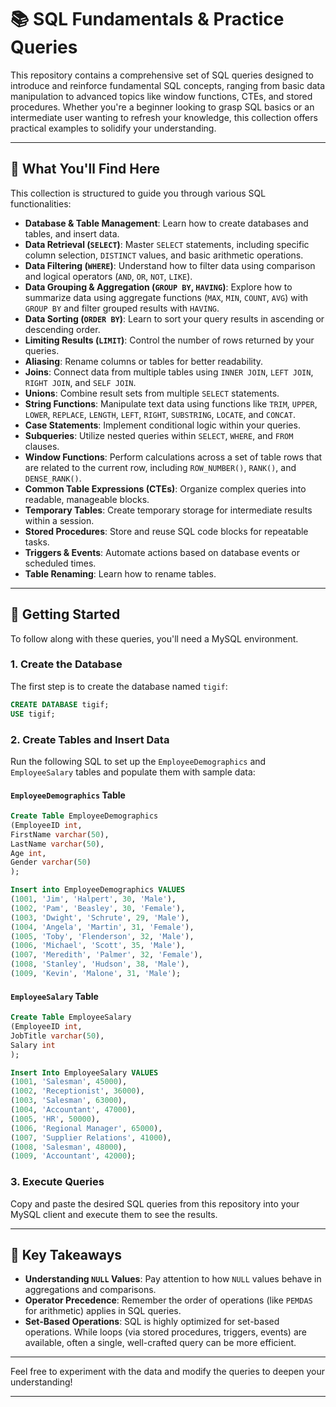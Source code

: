 # 📚 SQL Fundamentals & Practice Queries

This repository contains a comprehensive set of SQL queries designed to introduce and reinforce fundamental SQL concepts, ranging from basic data manipulation to advanced topics like window functions, CTEs, and stored procedures. Whether you're a beginner looking to grasp SQL basics or an intermediate user wanting to refresh your knowledge, this collection offers practical examples to solidify your understanding.

---

## 🎯 What You'll Find Here

This collection is structured to guide you through various SQL functionalities:

* **Database & Table Management**: Learn how to create databases and tables, and insert data.
* **Data Retrieval (`SELECT`)**: Master `SELECT` statements, including specific column selection, `DISTINCT` values, and basic arithmetic operations.
* **Data Filtering (`WHERE`)**: Understand how to filter data using comparison and logical operators (`AND`, `OR`, `NOT`, `LIKE`).
* **Data Grouping & Aggregation (`GROUP BY`, `HAVING`)**: Explore how to summarize data using aggregate functions (`MAX`, `MIN`, `COUNT`, `AVG`) with `GROUP BY` and filter grouped results with `HAVING`.
* **Data Sorting (`ORDER BY`)**: Learn to sort your query results in ascending or descending order.
* **Limiting Results (`LIMIT`)**: Control the number of rows returned by your queries.
* **Aliasing**: Rename columns or tables for better readability.
* **Joins**: Connect data from multiple tables using `INNER JOIN`, `LEFT JOIN`, `RIGHT JOIN`, and `SELF JOIN`.
* **Unions**: Combine result sets from multiple `SELECT` statements.
* **String Functions**: Manipulate text data using functions like `TRIM`, `UPPER`, `LOWER`, `REPLACE`, `LENGTH`, `LEFT`, `RIGHT`, `SUBSTRING`, `LOCATE`, and `CONCAT`.
* **Case Statements**: Implement conditional logic within your queries.
* **Subqueries**: Utilize nested queries within `SELECT`, `WHERE`, and `FROM` clauses.
* **Window Functions**: Perform calculations across a set of table rows that are related to the current row, including `ROW_NUMBER()`, `RANK()`, and `DENSE_RANK()`.
* **Common Table Expressions (CTEs)**: Organize complex queries into readable, manageable blocks.
* **Temporary Tables**: Create temporary storage for intermediate results within a session.
* **Stored Procedures**: Store and reuse SQL code blocks for repeatable tasks.
* **Triggers & Events**: Automate actions based on database events or scheduled times.
* **Table Renaming**: Learn how to rename tables.

---

## 🚀 Getting Started

To follow along with these queries, you'll need a MySQL environment.

### 1. Create the Database

The first step is to create the database named `tigif`:

```sql
CREATE DATABASE tigif;
USE tigif;
```

### 2. Create Tables and Insert Data

Run the following SQL to set up the `EmployeeDemographics` and `EmployeeSalary` tables and populate them with sample data:

#### **`EmployeeDemographics` Table**

```sql
Create Table EmployeeDemographics
(EmployeeID int,
FirstName varchar(50),
LastName varchar(50),
Age int,
Gender varchar(50)
);

Insert into EmployeeDemographics VALUES
(1001, 'Jim', 'Halpert', 30, 'Male'),
(1002, 'Pam', 'Beasley', 30, 'Female'),
(1003, 'Dwight', 'Schrute', 29, 'Male'),
(1004, 'Angela', 'Martin', 31, 'Female'),
(1005, 'Toby', 'Flenderson', 32, 'Male'),
(1006, 'Michael', 'Scott', 35, 'Male'),
(1007, 'Meredith', 'Palmer', 32, 'Female'),
(1008, 'Stanley', 'Hudson', 38, 'Male'),
(1009, 'Kevin', 'Malone', 31, 'Male');
```

#### **`EmployeeSalary` Table**

```sql
Create Table EmployeeSalary
(EmployeeID int,
JobTitle varchar(50),
Salary int
);

Insert Into EmployeeSalary VALUES
(1001, 'Salesman', 45000),
(1002, 'Receptionist', 36000),
(1003, 'Salesman', 63000),
(1004, 'Accountant', 47000),
(1005, 'HR', 50000),
(1006, 'Regional Manager', 65000),
(1007, 'Supplier Relations', 41000),
(1008, 'Salesman', 48000),
(1009, 'Accountant', 42000);
```

### 3. Execute Queries

Copy and paste the desired SQL queries from this repository into your MySQL client and execute them to see the results.

---

## 📖 Key Takeaways

* **Understanding `NULL` Values**: Pay attention to how `NULL` values behave in aggregations and comparisons.
* **Operator Precedence**: Remember the order of operations (like `PEMDAS` for arithmetic) applies in SQL queries.
* **Set-Based Operations**: SQL is highly optimized for set-based operations. While loops (via stored procedures, triggers, events) are available, often a single, well-crafted query can be more efficient.

---

Feel free to experiment with the data and modify the queries to deepen your understanding!

---
